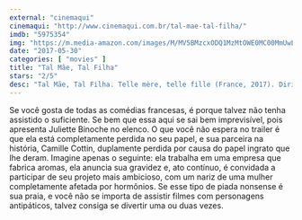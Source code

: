 ```yaml
---
external: "cinemaqui"
cinemaqui: "http://www.cinemaqui.com.br/tal-mae-tal-filha/"
imdb: "5975354"
img: "https://m.media-amazon.com/images/M/MV5BMzcxODQ1MzMtOWE0MC00MmUwLTg5MGMtZGQzNjQwNjMwMDczXkEyXkFqcGdeQXVyNDgzNjg5Nw@@._V1_SY150_CR4,0,101,150_.jpg"
date: "2017-05-30"
categories: [ "movies" ]
title: "Tal Mãe, Tal Filha"
stars: "2/5"
desc: "Tal Mãe, Tal Filha. Telle mère, telle fille (France, 2017). Dirigido por Noémie Saglio. Escrito por Agathe Pastorino, Noémie Saglio. Com Juliette Binoche (Mado), Camille Cottin (Avril), Lambert Wilson (Marc Daursault), Catherine Jacob (la mère de Louis Irène), Jean-Luc Bideau (l'obstétricien Debulac), Michaël Dichter (Louis), Stéfi Celma (Charlotte), Philippe Vieux (le père de Louis Michel), Olivia Côte (Cécile)."
---
```

Se você gosta de todas as comédias francesas, é porque talvez não tenha assistido o suficiente. Se bem que essa aqui se sai bem imprevisível, pois apresenta Juliette Binoche no elenco. O que você não espera no trailer é que ela está completamente perdida no seu papel, e sua parceira na história, Camille Cottin, duplamente perdida por causa do papel ingrato que lhe deram. Imagine apenas o seguinte: ela trabalha em uma empresa que fabrica aromas, ela anuncia sua gravidez e, ato contínuo, é convidada a participar de seu projeto mais ambicioso, com um nariz de uma mulher completamente afetada por hormônios. Se esse tipo de piada nonsense é sua praia, e você não se importa de assistir filmes com personagens antipáticos, talvez consiga se divertir uma ou duas vezes.

